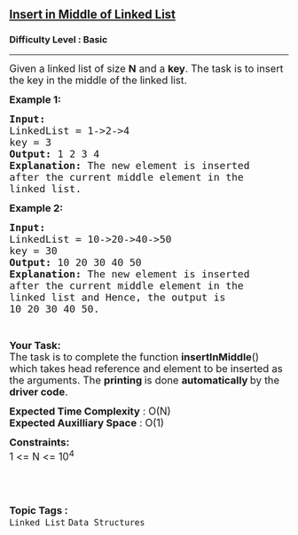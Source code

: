 <h2><a href="https://practice.geeksforgeeks.org/problems/insert-in-middle-of-linked-list/1?utm_source=youtube&utm_medium=collab_striver_ytdescription&utm_campaign=linked-list-insertion">Insert in Middle of Linked List</a></h2><h3>Difficulty Level : Basic</h3><hr><div class="problems_problem_content__Xm_eO"><p><span style="font-size:18px">Given a linked list of size <strong>N</strong> and a <strong>key</strong>. The task is to insert the key in the middle of the linked list.</span></p>

<p><span style="font-size:18px"><strong>Example 1:</strong></span></p>

<pre><span style="font-size:18px"><strong>Input:
</strong>LinkedList = 1-&gt;2-&gt;4
key = 3
<strong>Output: </strong>1 2 3 4<strong>
Explanation: </strong>The new element is inserted
after the current middle element in the
linked list.</span></pre>

<p><span style="font-size:18px"><strong>Example 2:</strong></span></p>

<pre><span style="font-size:18px"><strong>Input:
</strong>LinkedList = 10-&gt;20-&gt;40-&gt;50
key = 30
<strong>Output: </strong>10 20 30 40 50<strong>
Explanation: </strong>The new element is inserted
after the current middle element in the
linked list and Hence, the output is
10 20 30 40 50.</span></pre>

<p>&nbsp;</p>

<p><span style="font-size:18px"><strong>Your Task:</strong><br>
The task is to complete the function <strong>insertInMiddle</strong>() which takes head reference and element to be inserted as the arguments. The <strong>printing </strong>is done <strong>automatically </strong>by the <strong>driver code</strong>.</span></p>

<p><span style="font-size:18px"><strong>Expected Time Complexity</strong> : O(N)<br>
<strong>Expected Auxilliary Space</strong> : O(1)</span></p>

<p><span style="font-size:18px"><strong>Constraints:</strong><br>
1 &lt;= N &lt;= 10<sup>4</sup></span></p>

<p>&nbsp;</p>
</div><br><p><span style=font-size:18px><strong>Topic Tags : </strong><br><code>Linked List</code>&nbsp;<code>Data Structures</code>&nbsp;